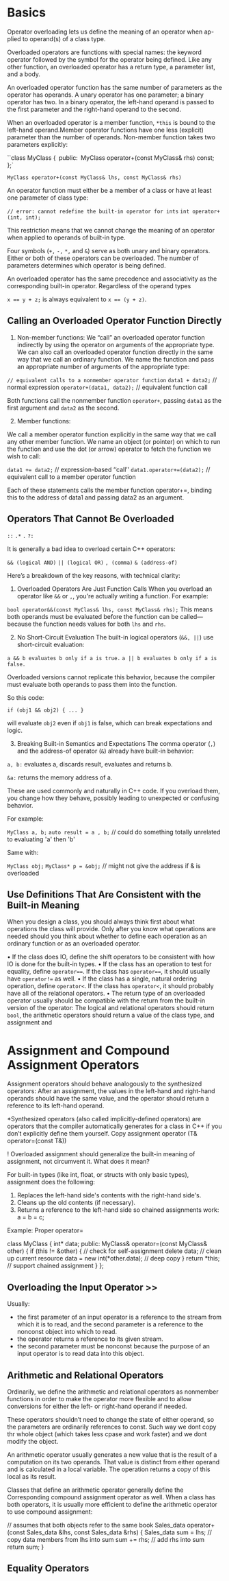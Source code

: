 # Basics

Operator overloading lets us define the meaning of an operator when ap-plied to operand(s) of a class type.

Overloaded operators are functions with special names: the keyword operator
followed by the symbol for the operator being defined. Like any other function, an overloaded operator has a return type, a parameter list, and a body.

An overloaded operator function has the same number of parameters as the
operator has operands. A unary operator has one parameter; a binary operator
has two. In a binary operator, the left-hand operand is passed to the first parameter and the right-hand operand to the second.

When an overloaded operator is a member function, `*this` is bound to
the left-hand operand.Member operator functions have one less (explicit) parameter than the number of operands. Non-member function takes two parameters explicitly:

``class MyClass {`
`public:`
    `MyClass operator+(const MyClass& rhs) const;`
`};`

`MyClass operator+(const MyClass& lhs, const MyClass& rhs)`

An operator function must either be a member of a class or have at least one
parameter of class type:

`// error: cannot redefine the built-in operator for ints`
`int operator+(int, int);`

This restriction means that we cannot change the meaning of an operator when
applied to operands of built-in type.

Four symbols (`+,` `-,` `*,` and `&`) serve as both unary and binary operators. Either or both of these operators can be overloaded. The number of parameters determines which operator is being defined.

An overloaded operator has the same precedence and associativity as the corresponding built-in operator. Regardless of the operand types

`x == y + z;` is always equivalent to `x == (y + z)`.

## Calling an Overloaded Operator Function Directly

1. Non-member functions:
We “call” an overloaded operator function indirectly by using the operator on arguments of the appropriate type. We can also call an overloaded operator function directly in the same way that we call an ordinary function. We name the function and pass an appropriate number of arguments of the appropriate type:

`// equivalent calls to a nonmember operator function`
`data1 + data2;` // normal expression
`operator+(data1, data2);` // equivalent function call

Both functions call the nonmember function `operator+`, passing `data1` as the first argument and `data2` as the second.

2. Member functions:

We call a member operator function explicitly in the same way that we call
any other member function. We name an object (or pointer) on which to run the
function and use the dot (or arrow) operator to fetch the function we wish to call:

`data1 += data2;` // expression-based ‘‘call’’
`data1.operator+=(data2);` // equivalent call to a member operator function

Each of these statements calls the member function operator+=, binding this
to the address of data1 and passing data2 as an argument.

## Operators That Cannot Be Overloaded

`::`   `.*`   `.`   `?:`

It is generally a bad idea to overload certain C++ operators:

`&& (logical AND)`
`|| (logical OR)`
`, (comma)`
`& (address-of)`

Here’s a breakdown of the key reasons, with technical clarity:

1. Overloaded Operators Are Just Function Calls
When you overload an operator like `&&` or `,`, you're actually writing a function. For example:

`bool operator&&(const MyClass& lhs, const MyClass& rhs);`
This means both operands must be evaluated before the function can be called—because the function needs values for both `lhs` and `rhs`.

2. No Short-Circuit Evaluation
The built-in logical operators (`&&, ||`) use short-circuit evaluation:

`a && b evaluates b only if a is true.`
`a || b evaluates b only if a is false.`

Overloaded versions cannot replicate this behavior, because the compiler must evaluate both operands to pass them into the function.

So this code:

`if (obj1 && obj2) { ... }`

will evaluate `obj2` even if `obj1` is false, which can break expectations and logic.

3. Breaking Built-in Semantics and Expectations
The comma operator (`,`) and the address-of operator (`&`) already have built-in behavior:

`a, b:` evaluates a, discards result, evaluates and returns b.

`&a:` returns the memory address of a.

These are used commonly and naturally in C++ code. If you overload them, you change how they behave, possibly leading to unexpected or confusing behavior.

For example:

`MyClass a, b;`
`auto result = a , b;` // could do something totally unrelated to evaluating 'a' then 'b'

Same with:

`MyClass obj;`
`MyClass* p = &obj;` // might not give the address if & is overloaded

## Use Definitions That Are Consistent with the Built-in Meaning

When you design a class, you should always think first about what operations
the class will provide. Only after you know what operations are needed should
you think about whether to define each operation as an ordinary function or as an overloaded operator.

• If the class does IO, define the shift operators to be consistent with how IO is done for the built-in types.
• If the class has an operation to test for equality, define `operator==`. If the class has `operator==`, it should usually have `operator!=` as well.
• If the class has a single, natural ordering operation, define `operator<`. If the class has `operator<`, it should probably have all of the relational operators.
• The return type of an overloaded operator usually should be compatible with
the return from the built-in version of the operator: The logical and relational operators should return `bool`, the arithmetic operators should return a value of the class type, and assignment and

# Assignment and Compound Assignment Operators

Assignment operators should behave analogously to the synthesized operators:
After an assignment, the values in the left-hand and right-hand operands should have the same value, and the operator should return a reference to its left-hand operand.

*Synthesized operators (also called implicitly-defined operators) are operators that the compiler automatically generates for a class in C++ if you don’t explicitly define them yourself. Copy assignment operator (T& operator=(const T&))

! Overloaded assignment should generalize the built-in meaning of assignment, not circumvent it. What does it mean?

For built-in types (like int, float, or structs with only basic types), assignment does the following:

1. Replaces the left-hand side's contents with the right-hand side's.
2. Cleans up the old contents (if necessary).
3. Returns a reference to the left-hand side so chained assignments work: a = b = c;

Example: Proper operator=

class MyClass {
    int* data;
public:
    MyClass& operator=(const MyClass& other) {
        if (this != &other) { // check for self-assignment
            delete data; // clean up current resource
            data = new int(*other.data); // deep copy
        }
        return *this; // support chained assignment
    }
};


## Overloading the Input Operator >>

Usually:

- the first parameter of an input operator is a reference to the stream from
which it is to read, and the second parameter is a reference to the nonconst object into which to read.
- the operator returns a reference to its given stream.
- the second parameter must be nonconst because the purpose of an input
operator is to read data into this object.

## Arithmetic and Relational Operators

Ordinarily, we define the arithmetic and relational operators as nonmember functions in order to make the operator more flexible and to allow conversions for either the left- or right-hand operand if needed.

These operators shouldn’t need to change the state of either operand, so the parameters are ordinarily references to const. Such way we dont copy thr whole object (which takes less cpase and work faster) and we dont modify the object.

An arithmetic operator usually generates a new value that is the result of a
computation on its two operands. That value is distinct from either operand and is calculated in a local variable. The operation returns a copy of this local as its result.

Classes that define an arithmetic operator generally define the  Corresponding compound assignment operator as well. When a class has both operators, it is usually more efficient to define the arithmetic operator to use compound assignment:

// assumes that both objects refer to the same book
Sales_data
operator+(const Sales_data &lhs, const Sales_data &rhs)
{
    Sales_data sum = lhs; // copy data members from lhs into sum
    sum += rhs;
    // add rhs into sum
    return sum;
}

## Equality Operators
